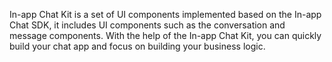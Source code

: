 In-app Chat Kit is a set of UI components implemented based on the In-app Chat SDK, it includes UI components such as the conversation and message components. 
With the help of the In-app Chat Kit, you can quickly build your chat app and focus on building your business logic.

















